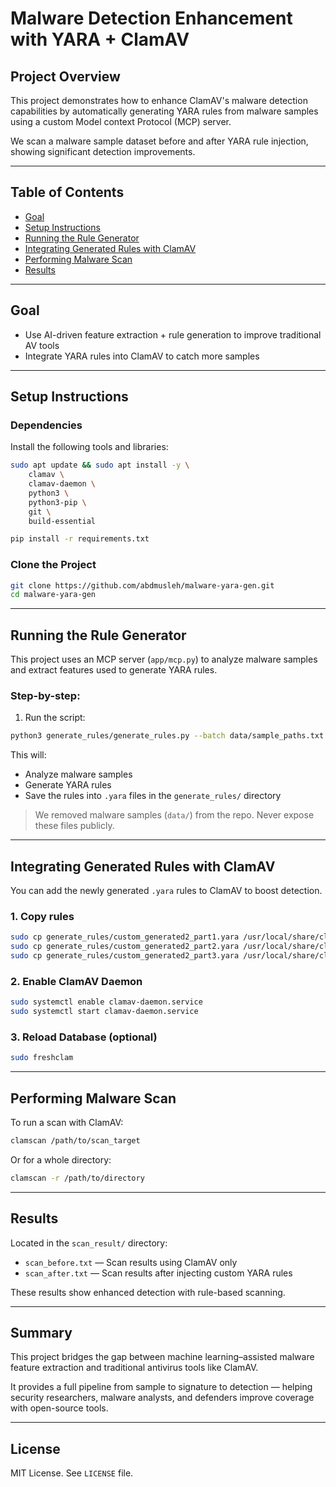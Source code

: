# Malware Detection Enhancement with YARA + ClamAV

## Project Overview

This project demonstrates how to enhance ClamAV's malware detection capabilities by automatically generating YARA rules from malware samples using a custom Model context Protocol (MCP) server.

We scan a malware sample dataset before and after YARA rule injection, showing significant detection improvements.

---

## Table of Contents

* [Goal](#goal)
* [Setup Instructions](#setup-instructions)
* [Running the Rule Generator](#running-the-rule-generator)
* [Integrating Generated Rules with ClamAV](#integrating-generated-rules-with-clamav)
* [Performing Malware Scan](#performing-malware-scan)
* [Results](#results)

---

## Goal

* Use AI-driven feature extraction + rule generation to improve traditional AV tools
* Integrate YARA rules into ClamAV to catch more samples

---

## Setup Instructions

### Dependencies

Install the following tools and libraries:

```bash
sudo apt update && sudo apt install -y \
    clamav \
    clamav-daemon \
    python3 \
    python3-pip \
    git \
    build-essential

pip install -r requirements.txt
```

### Clone the Project

```bash
git clone https://github.com/abdmusleh/malware-yara-gen.git
cd malware-yara-gen
```

---

## Running the Rule Generator

This project uses an MCP server (`app/mcp.py`) to analyze malware samples and extract features used to generate YARA rules.

### Step-by-step:

1. Run the script:

```bash
python3 generate_rules/generate_rules.py --batch data/sample_paths.txt --output generate_rules/custom_generated2_part1.yara --output-type rules
```

This will:

* Analyze malware samples
* Generate YARA rules
* Save the rules into `.yara` files in the `generate_rules/` directory

> We removed malware samples (`data/`) from the repo. Never expose these files publicly.

---

## Integrating Generated Rules with ClamAV

You can add the newly generated `.yara` rules to ClamAV to boost detection.

### 1. Copy rules

```bash
sudo cp generate_rules/custom_generated2_part1.yara /usr/local/share/clamav/
sudo cp generate_rules/custom_generated2_part2.yara /usr/local/share/clamav/
sudo cp generate_rules/custom_generated2_part3.yara /usr/local/share/clamav/
```

### 2. Enable ClamAV Daemon

```bash
sudo systemctl enable clamav-daemon.service
sudo systemctl start clamav-daemon.service
```

### 3. Reload Database (optional)

```bash
sudo freshclam
```

---

## Performing Malware Scan

To run a scan with ClamAV:

```bash
clamscan /path/to/scan_target
```

Or for a whole directory:

```bash
clamscan -r /path/to/directory
```

---

## Results

Located in the `scan_result/` directory:

* `scan_before.txt` — Scan results using ClamAV only
* `scan_after.txt` — Scan results after injecting custom YARA rules

These results show enhanced detection with rule-based scanning.

---

## Summary

This project bridges the gap between machine learning–assisted malware feature extraction and traditional antivirus tools like ClamAV.

It provides a full pipeline from sample to signature to detection — helping security researchers, malware analysts, and defenders improve coverage with open-source tools.

---

## License

MIT License. See `LICENSE` file.
